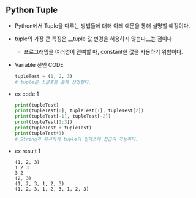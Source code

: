## Python Tuple

- Python에서 Tuple을 다루는 방법들에 대해 아래 예문을 통해 설명할 예정이다.

- tuple의 가장 큰 특징은 __tuple 값 변경을 허용하지 않는다__는 점이다 

  - 프로그래밍을 여러명이 관여할 때, constant한 값을 사용하기 위함이다.

- Variable 선언 CODE

  ```python
  tupleTest = (1, 2, 3)
  # tuple은 소괄호를 통해 선언한다.
  ```
  
- ex code 1

  ```python
  print(tupleTest)
  print(tupleTest[0], tupleTest[1], tupleTest[2])
  print(tupleTest[-1], tupleTest[-2])
  print(tupleTest[1:3])
  print(tupleTest + tupleTest)
  print(tupleTest*3)
  # String과 유사하게 tuple의 인덱스에 접근이 가능하다.
  ```
  
- ex result 1

  ```
  (1, 2, 3)
  1 2 3
  3 2
  (2, 3)
  (1, 2, 3, 1, 2, 3)
  (1, 2, 3, 1, 2, 3, 1, 2, 3)
```